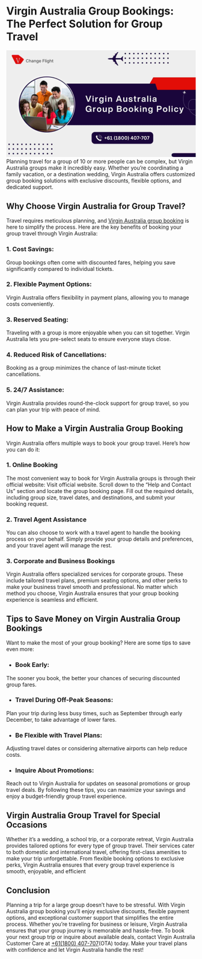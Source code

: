 # Virgin Australia Group Bookings: The Perfect Solution for Group Travel

![Virgin Australia Group Booking](https://github.com/neelanjaligreekmaster/article1/blob/main/virgin-australia-group-booking-rates-flexible-options-check-in%20(1).jpg?raw=true)
Planning travel for a group of 10 or more people can be complex, but Virgin Australia groups make it incredibly easy. Whether you’re coordinating a family vacation, or a destination wedding, Virgin Australia offers customized group booking solutions with exclusive discounts, flexible options, and dedicated support.
## Why Choose Virgin Australia for Group Travel?
Travel requires meticulous planning, and [Virgin Australia  group booking](https://www.virginchangeflight.com/policy/virgin-australia-group-bookings) is here to simplify the process. Here are the key benefits of booking your group travel through Virgin Australia:
### 1.  Cost Savings:
Group bookings often come with discounted fares, helping you save significantly compared to individual tickets.
### 2. Flexible Payment Options:
Virgin Australia offers flexibility in payment plans, allowing you to manage costs conveniently.
### 3. Reserved Seating: 
Traveling with a group is more enjoyable when you can sit together. Virgin Australia lets you pre-select seats to ensure everyone stays close.
### 4. Reduced Risk of Cancellations:
Booking as a group minimizes the chance of last-minute ticket cancellations.
### 5. 24/7 Assistance: 
Virgin Australia provides round-the-clock support for group travel, so you can plan your trip with peace of mind.
## How to Make a Virgin Australia Group Booking
Virgin Australia offers multiple ways to book your group travel. Here’s how you can do it:
### 1. Online Booking
The most convenient way to book for Virgin Australia groups is through their official website:
Visit official website.
Scroll down to the “Help and Contact Us” section and locate the group booking page.
Fill out the required details, including group size, travel dates, and destinations, and submit your booking request.
### 2. Travel Agent Assistance
You can also choose to work with a travel agent to handle the booking process on your behalf. Simply provide your group details and preferences, and your travel agent will manage the rest.
### 3. Corporate and Business Bookings
Virgin Australia offers specialized services for corporate groups. These include tailored travel plans, premium seating options, and other perks to make your business travel smooth and professional.
No matter which method you choose, Virgin Australia ensures that your group booking experience is seamless and efficient.
## Tips to Save Money on Virgin Australia Group Bookings
Want to make the most of your group booking? Here are some tips to save even more:
+ ### Book Early:
The sooner you book, the better your chances of securing discounted group fares.
+ ### Travel During Off-Peak Seasons: 
Plan your trip during less busy times, such as September through early December, to take advantage of lower fares.
+ ### Be Flexible with Travel Plans:
Adjusting travel dates or considering alternative airports can help reduce costs.
+ ### Inquire About Promotions:
Reach out to Virgin Australia for updates on seasonal promotions or group travel deals.
By following these tips, you can maximize your savings and enjoy a budget-friendly group travel experience.
## Virgin Australia Group Travel for Special Occasions
Whether it’s a wedding, a school trip, or a corporate retreat, Virgin Australia provides tailored options for every type of group travel. Their services cater to both domestic and international travel, offering first-class amenities to make your trip unforgettable.
From flexible booking options to exclusive perks, Virgin Australia ensures that every group travel experience is smooth, enjoyable, and efficient

## Conclusion
Planning a trip for a large group doesn’t have to be stressful. With Virgin Australia group booking you’ll enjoy exclusive discounts, flexible payment options, and exceptional customer support that simplifies the entire process. Whether you’re traveling for business or leisure, Virgin Australia ensures that your group journey is memorable and hassle-free.
To book your next group trip or inquire about available deals, contact Virgin Australia Customer Care at [+61(1800) 407-707](tel:611800407707)(OTA) today. Make your travel plans with confidence and let Virgin Australia handle the rest!

